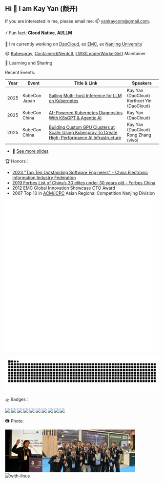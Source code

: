 ## Hi 👋 I am Kay Yan (颜开)

If you are interested in me, please email me:  📫 yankaycom@gmail.com. 

⚡ Fun fact: **Cloud Native**, **AI/LLM**  

🔭 I’m currently working on [DaoCloud](https://www.daocloud.io/en/), ex [EMC](https://en.wikipedia.org/wiki/Dell_EMC), ex [Nanjing University](https://en.wikipedia.org/wiki/Nanjing_University)

😄 [Kubespray](https://github.com/kubernetes-sigs/kubespray), [Containerd/Nerdctl](https://github.com/containerd/nerdctl), [LWS(LeaderWorkerSet)](https://github.com/kubernetes-sigs/lws) Maintainer

🌱 Learning and Sharing

Recent Events:

| Year | Event           | Title & Link                                                                                                                                                                                                                                 | Speakers                                 |
|------|----------------|----------------------------------------------------------------------------------------------------------------------------------------------------------------------------------------------------------------------------------------------|------------------------------------------|
| 2025 | KubeCon Japan  | [Sailing Multi-host Inference for LLM on Kubernetes](https://kccncjpn2025.sched.com/event/1x6zY/sailing-multi-host-inference-for-llm-on-kubernetes-kay-yan-daocloud)                                                                       | Kay Yan (DaoCloud)<br>Kerthcet Yin (DaoCloud) |
| 2025 | KubeCon China  | [AI-Powered Kubernetes Diagnostics With K8sGPT & Agentic AI ](https://kccncchn2025.sched.com/event/1x5iR/cl-lightning-talk-ai-powered-kubernetes-diagnostics-with-k8sgpt-kay-yan-daocloud)                           | Kay Yan (DaoCloud)                        |
| 2025 | KubeCon China  | [Building Custom GPU Clusters at Scale: Using Kubespray To Create High-Performance AI Infrastructure](https://kccncchn2025.sched.com/event/1x5hZ/building-custom-gpu-clusters-at-scale-using-kubespray-to-create-high-performance-ai-infrastructure-kay-yan-daocloud-rong-zhang-vivo) | Kay Yan (DaoCloud)<br>Rong Zhang (vivo)    |

* 📑 [See more slides](slides/README.md)

🏆 Honors：

* [2023 "Top Ten Outstanding Software Engineers" - China Electronic Information Industry Federation](https://baijiahao.baidu.com/s?id=1776345995076640356&wfr=spider&for=pc)
* [2019 Forbes List of China’s 30 elites under 30 years old - Forbes China](https://www.forbeschina.com/lists/1725)
* 2012 EMC Global Innovation Showcase CTO Award
* 2007 Top 10 in [ACM/ICPC](https://en.wikipedia.org/wiki/International_Collegiate_Programming_Contest) Asian Regional Competition Nanjing Division

![Metrics](https://github.com/yankay/yankay/blob/main/github-metrics.svg)

![github contribution grid snake animation](https://raw.githubusercontent.com/yankay/yankay/output/github-contribution-grid-snake.svg)

🛸 Badges：

<img src="https://images.credly.com/images/43195a73-9ee6-40c7-bd75-eae8515ac836/blob" height="100"/>
<img src="https://images.credly.com/images/67a3d9a6-e07c-443e-9ac3-e72067b407d8/blob" height="100"/>
<img src="https://images.credly.com/images/ebedf05f-3b04-4163-a147-9e469bdaddbf/blob" height="100"/>
<img src="https://images.credly.com/images/7452e181-d092-4b92-934f-dfc16d9061e9/image.png" height="100"/>
<img src="https://images.credly.com/images/659b3a27-9b9d-4a19-8548-b686d3563c2b/image.png" height="100"/>
<img src="https://images.credly.com/images/8ce9ab71-6745-4b22-98f2-99f3b12a3aa6/image.png" height="100"/>
<img src="https://images.credly.com/images/23f11122-3a84-4796-9854-6cbdae8a73bf/image.png" height="100"/>
<img src="https://images.credly.com/images/8b8ed108-e77d-4396-ac59-2504583b9d54/cka_from_cncfsite__281_29.png" height="100"/>
<img src="https://images.credly.com/images/9945dfcb-1cca-4529-85e6-db1be3782210/kubernetes-security-specialist-logo2.png" height="100"/>
<img src="https://images.credly.com/images/cc8adc83-1dc6-4d57-8e20-22171247e052/blob" height="100"/>

📷 Photo:

<img src="./pictures/self.jpg" alt="self" height="140"><img src="./pictures/together.jpg" alt="together" height="140"><img src="./pictures/with-linus.jpg" alt="with-linus" height="140">


